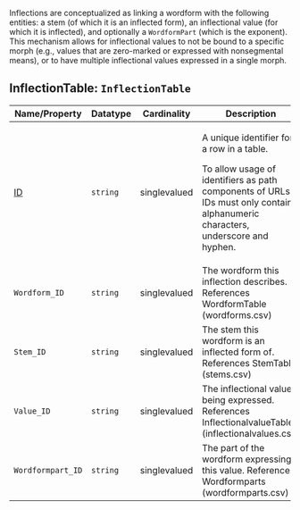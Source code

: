 Inflections are conceptualized as linking a wordform with the following entities: a stem (of which it is an inflected form), an inflectional value (for which it is inflected), and optionally a `WordformPart` (which is the exponent).
This mechanism allows for inflectional values to not be bound to a specific morph (e.g., values that are zero-marked or expressed with nonsegmental means), or to have multiple inflectional values expressed in a single morph.
## InflectionTable: `InflectionTable`

Name/Property | Datatype | Cardinality | Description
 --- | --- | --- | --- 
[ID](http://cldf.clld.org/v1.0/terms.rdf#id) | `string` | singlevalued | <div> <p>A unique identifier for a row in a table.</p> <p> To allow usage of identifiers as path components of URLs IDs must only contain alphanumeric characters, underscore and hyphen. </p> </div> 
`Wordform_ID` | `string` | singlevalued | The wordform this inflection describes. References WordformTable (wordforms.csv)
`Stem_ID` | `string` | singlevalued | The stem this wordform is an inflected form of. References StemTable (stems.csv)
`Value_ID` | `string` | singlevalued | The inflectional value being expressed. References InflectionalvalueTable (inflectionalvalues.csv)
`Wordformpart_ID` | `string` | singlevalued | The part of the wordform expressing this value. References Wordformparts (wordformparts.csv)
